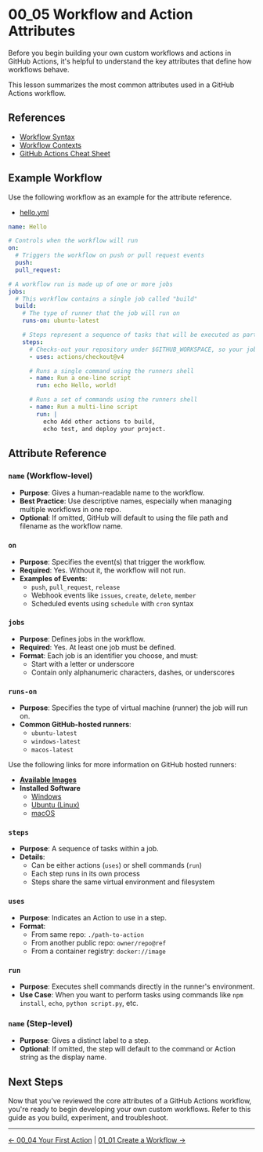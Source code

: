 # 00_05 Workflow and Action Attributes

Before you begin building your own custom workflows and actions in GitHub Actions, it's helpful to understand the key attributes that define how workflows behave.

This lesson summarizes the most common attributes used in a GitHub Actions workflow.

## References

- [Workflow Syntax](https://docs.github.com/en/actions/reference/workflows-and-actions/workflow-syntax)
- [Workflow Contexts](https://docs.github.com/en/actions/reference/workflows-and-actions/contexts)
- [GitHub Actions Cheat Sheet](../../github-actions-cheat-sheet.pdf)

## Example Workflow

Use the following workflow as an example for the attribute reference.

- [hello.yml](./hello.yml)

```yaml
name: Hello

# Controls when the workflow will run
on:
  # Triggers the workflow on push or pull request events
  push:
  pull_request:

# A workflow run is made up of one or more jobs
jobs:
  # This workflow contains a single job called "build"
  build:
    # The type of runner that the job will run on
    runs-on: ubuntu-latest

    # Steps represent a sequence of tasks that will be executed as part of the job
    steps:
      # Checks-out your repository under $GITHUB_WORKSPACE, so your job can access it
      - uses: actions/checkout@v4

      # Runs a single command using the runners shell
      - name: Run a one-line script
        run: echo Hello, world!

      # Runs a set of commands using the runners shell
      - name: Run a multi-line script
        run: |
          echo Add other actions to build,
          echo test, and deploy your project.
```

## Attribute Reference

### `name` (Workflow-level)

- **Purpose**: Gives a human-readable name to the workflow.
- **Best Practice**: Use descriptive names, especially when managing multiple workflows in one repo.
- **Optional**: If omitted, GitHub will default to using the file path and filename as the workflow name.

### `on`

- **Purpose**: Specifies the event(s) that trigger the workflow.
- **Required**: Yes. Without it, the workflow will not run.
- **Examples of Events**:
  - `push`, `pull_request`, `release`
  - Webhook events like `issues`, `create`, `delete`, `member`
  - Scheduled events using `schedule` with `cron` syntax

### `jobs`

- **Purpose**: Defines jobs in the workflow.
- **Required**: Yes. At least one job must be defined.
- **Format**: Each job is an identifier you choose, and must:
  - Start with a letter or underscore
  - Contain only alphanumeric characters, dashes, or underscores

### `runs-on`

- **Purpose**: Specifies the type of virtual machine (runner) the job will run on.
- **Common GitHub-hosted runners**:
  - `ubuntu-latest`
  - `windows-latest`
  - `macos-latest`

Use the following links for more information on GitHub hosted runners:

- **[Available Images](https://github.com/actions/runner-images?tab=readme-ov-file#available-images)**
- **Installed Software**
  - [Windows](https://github.com/actions/runner-images/blob/main/images/windows/Windows2022-Readme.md)
  - [Ubuntu (Linux)](https://github.com/actions/runner-images/blob/main/images/ubuntu/Ubuntu2404-Readme.md#installed-software)
  - [macOS](https://github.com/actions/runner-images/blob/main/images/macos/macos-14-Readme.md)

### `steps`

- **Purpose**: A sequence of tasks within a job.
- **Details**:
  - Can be either actions (`uses`) or shell commands (`run`)
  - Each step runs in its own process
  - Steps share the same virtual environment and filesystem

### `uses`

- **Purpose**: Indicates an Action to use in a step.
- **Format**:
  - From same repo: `./path-to-action`
  - From another public repo: `owner/repo@ref`
  - From a container registry: `docker://image`

### `run`

- **Purpose**: Executes shell commands directly in the runner's environment.
- **Use Case**: When you want to perform tasks using commands like `npm install`, `echo`, `python script.py`, etc.

### `name` (Step-level)

- **Purpose**: Gives a distinct label to a step.
- **Optional**: If omitted, the step will default to the command or Action string as the display name.

## Next Steps

Now that you’ve reviewed the core attributes of a GitHub Actions workflow, you're ready to begin developing your own custom workflows. Refer to this guide as you build, experiment, and troubleshoot.

<!-- FooterStart -->
---
[← 00_04 Your First Action](../00_04_your_first_action/README.md) | [01_01 Create a Workflow →](../../ch1_actions_and_workflows/01_01_create_a_workflow/README.md)
<!-- FooterEnd -->
